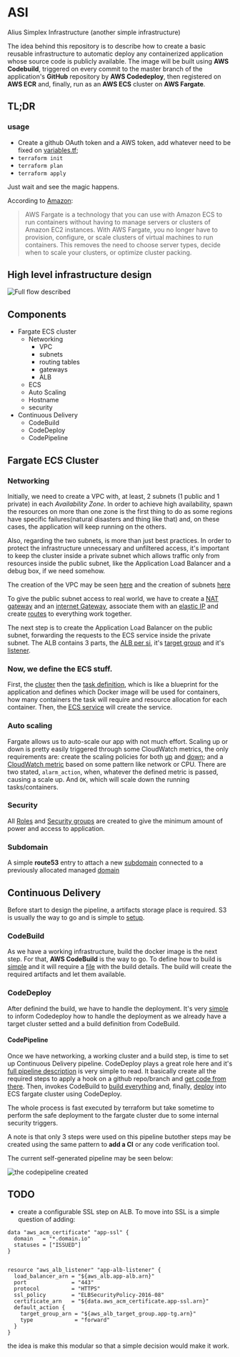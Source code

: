 # ASI
Alius Simplex Infrastructure (another simple infrastructure)

The idea behind this repository is to describe how to create a basic reusable infrastructure to automatic deploy any containerized application whose source code is publicly available. The image will be built using **AWS Codebuild**, triggered on every commit to the master branch of the application's **GitHub** repository by **AWS Codedeploy**, then registered on **AWS ECR** and, finally, run as an **AWS ECS** cluster on **AWS Fargate**.

## TL;DR

### usage

- Create a github OAuth token and a AWS token, add whatever need to be fixed on [variables.tf](variables.tf);
- `terraform init`
- `terraform plan`
- `terraform apply`

Just wait and see the magic happens.

According to [Amazon](https://docs.aws.amazon.com/AmazonECS/latest/developerguide/AWS_Fargate.html):

> AWS Fargate is a technology that you can use with Amazon ECS to run containers without having to manage servers or clusters of Amazon EC2 instances. With AWS Fargate, you no longer have to provision, configure, or scale clusters of virtual machines to run containers. This removes the need to choose server types, decide when to scale your clusters, or optimize cluster packing.


## High level infrastructure design

![Full flow described](flow.png "full flow")

## Components
- Fargate ECS cluster
  - Networking
    - VPC
    - subnets
    - routing tables
    - gateways
    - ALB
  - ECS
  - Auto Scaling
  - Hostname
  - security
- Continuous Delivery
  - CodeBuild
  - CodeDeploy
  - CodePipeline


## Fargate ECS Cluster

### Networking

Initially, we need to create a VPC with, at least, 2 subnets (1 public and 1 private) in each *Availability Zone*. In order to achieve high availability, spawn the resources on more than one zone is the first thing to do as some regions have specific failures(natural disasters and thing like that) and, on these cases, the application will keep running on the others.

Also, regarding the two subnets, is more than just best practices. In order to protect the infrastructure unnecessary and unfiltered access, it's important to keep the cluster inside a private subnet which allows traffic only from resources inside the public subnet, like the Application Load Balancer and a debug box, if we need somehow.

The creation of the VPC may be seen [here](modules/fargate/main.tf#L9-L17) and the creation of subnets [here](modules/fargate/main.tf#L19-L41)

To give the public subnet access to real world, we have to create a [NAT gateway](modules/fargate/main.tf#L59-L67) and an [internet Gateway](modules/fargate/main.tf#L43-L50), associate them with an [elastic IP](modules/fargate/main.tf#L53-L57) and create [routes](modules/fargate/main.tf#L69-L90) to everything work together.

The next step is to create the Application Load Balancer on the public subnet, forwarding the requests to the ECS service inside the private subnet. The ALB contains 3 parts, the [ALB per si](modules/fargate/main.tf#L100-L108), it's [target group](modules/fargate/main.tf#L110-L119) and it's [listener](modules/fargate/main.tf#L121-L129).

### Now, we define the ECS stuff.

First, the [cluster](modules/fargate/main.tf#L135-L137 ) then the [task definition](modules/fargate/main.tf#L139-L164), which is like a blueprint for the application and defines which Docker image will be used for containers, how many containers the task will require and resource allocation for each container. Then, the [ECS service](modules/fargate/main.tf#L166-L184 ) will create the service.

### Auto scaling

Fargate allows us to auto-scale our app with not much effort. Scaling up or down is pretty easily triggered through some CloudWatch metrics, the only requirements are: create the scaling policies for both [up](modules/fargate/main.tf#L200-L215) and [down](modules/fargate/main.tf#L218-L233); and a [CloudWatch metric](modules/fargate/main.tf#L236-L251) based on some pattern like network or CPU. There are two stated, `alarm_action`, when, whatever the defined metric is passed, causing a scale up. And `OK`, which will scale down the running tasks/containers.

### Security

All [Roles](modules/fargate/main.tf#L301-L355) and [Security groups](modules/fargate/main.tf#L258-L296 ) are created to give the minimum amount of power and access to application.

### Subdomain
A simple **route53** entry to attach a new [subdomain](modules/ns/main.tf#L11-L17) connected to a previously allocated managed [domain](modules/ns/main.tf#L6-L8)

## Continuous Delivery

Before start to design the pipeline, a artifacts storage place is required. S3 is usually the way to go and is simple to [setup](modules/buildndeploy/main.tf#L7-L14).

### CodeBuild

As we have a working infrastructure, build the docker image is the next step. For that, **AWS CodeBuild** is the way to go. To define how to build is [simple](modules/buildndeploy/main.tf#L23-L51) and it will require a [file](modules/buildndeploy/appspec.yml) with the build details. The build will create the required artifacts and let them available.

### CodeDeploy

After definind the build, we have to handle the deployment. It's very [simple](modules/buildndeploy/main.tf#L100-L115) to inform Codedeploy how to handle the deployment as we already have a target cluster setted and a build definition from CodeBuild.

#### CodePipeline

Once we have networking, a working cluster and a build step, is time to set up Continuous Delivery pipeline. CodeDeploy plays a great role here and it's [full pipeline description](modules/buildndeploy/main.tf#L59-L116) is very simple to read. It basically create all the required steps to apply a hook on a github repo/branch and [get code from there](modules/buildndeploy/main.tf#L66-L82). Then, invokes CodeBuild to [build everything](modules/buildndeploy/main.tf#L84-L98) and, finally, [deploy](modules/buildndeploy/main.tf#L100-L116) into ECS fargate cluster using CodeDeploy.

The whole process is fast executed by terraform but take sometime to perform the safe deployment to the fargate cluster due to some internal security triggers.

A note is that only 3 steps were used on this pipeline butother steps may be created using the same pattern to **add a CI** or any code verification tool.

The current self-generated pipeline may be seen below:

![the codepipeline created](pipeline.png "the whole pipeline")

## TODO
- create a configurable SSL step on ALB. To move into SSL is a simple question of adding:
```
data "aws_acm_certificate" "app-ssl" {
  domain   = "*.domain.io"
  statuses = ["ISSUED"]
}


resource "aws_alb_listener" "app-alb-listener" {
  load_balancer_arn = "${aws_alb.app-alb.arn}"
  port              = "443"
  protocol          = "HTTPS"
  ssl_policy        = "ELBSecurityPolicy-2016-08"
  certificate_arn   = "${data.aws_acm_certificate.app-ssl.arn}"
  default_action {
    target_group_arn = "${aws_alb_target_group.app-tg.arn}"
    type             = "forward"
  }
}
```
the idea is make this modular so that a simple decision would make it work.
